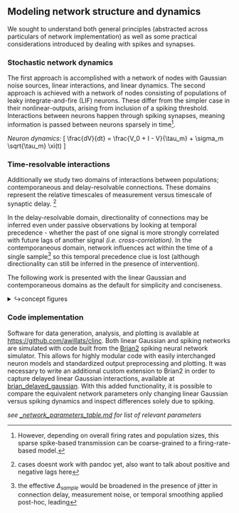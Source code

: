 ## Modeling network structure and dynamics
We sought to understand both general principles (abstracted across particulars of network implementation) as well as some practical considerations introduced by dealing with spikes and synapses.

<!-- NOTE: - 70% done -->


### Stochastic network dynamics

The first approach is accomplished with a network of nodes with Gaussian noise sources, linear interactions, and linear dynamics. The second approach is achieved with a network of nodes consisting of populations of leaky integrate-and-fire (LIF) neurons. These differ from the simpler case in their nonlinear-outputs, arising from inclusion of a spiking threshold. Interactions between neurons happen through spiking synapses, meaning information is passed between neurons sparsely in time[^fr]. 

*Neuron dynamics:*
\[
\frac{dV}{dt} = \frac{V_0 + I - V}{\tau_m} + \sigma_m \sqrt{\tau_m} \xi(t)
\]


[^fr]: However, depending on overall firing rates and population sizes, this sparse spike-based transmission can be coarse-grained to a firing-rate-based model.

### Time-resolvable interactions

Additionally we study two domains of interactions between populations; contemporaneous and delay-resolvable connections. These domains represent the relative timescales of measurement versus timescale of synaptic delay.
[^cases]

[^cases]: cases doesnt work with pandoc yet, also want to talk about positive and negative lags here

<!-- \[
==DANGER cases doesnt work with pandoc==
\text{domain} = 
\begin{cases}
\text{contemporaneous}, &\delta_{syn} \lt \Delta_{sample}\\
\text{delay-resolvable}, &\delta_{syn} \geq \Delta_{sample}\\
\end{cases}
\] -->
In the delay-resolvable domain, directionality of connections may be inferred even under passive observations by looking at temporal precedence - whether the past of one signal is more strongly correlated with future lags of another signal *(i.e. cross-correlation)*. In the contemporaneous domain, network influences act within the time of a single sample[^contemp_sample] so this temporal precedence clue is lost (although directionality can still be inferred in the presence of intervention).

The following work is presented with the linear Gaussian and contemporaneous domains as the default for simplicity and conciseness. 

<!-- TODO: talk about the extension to time-resolvable, spiking if it ends up being included -->

[^contemp_sample]: the effective $\Delta_{sample}$ would be broadened in the presence of jitter in connection delay, measurement noise, or temporal smoothing applied post-hoc, leading

<details><summary>↪concept figures</summary>

![](/figures/whiteboard/concept_time_resolved.png)
![](/figures/whiteboard/concept_open_loop_contemporaneous.png)

</details>

### Code implementation
Software for data generation, analysis, and plotting is available at https://github.com/awillats/clinc.
Both linear Gaussian and spiking networks are simulated with code built from the [Brian2](https://elifesciences.org/articles/47314) spiking neural network simulator. This allows for highly modular code with easily interchanged neuron models and standardized output preprocessing and plotting. It was necessary to write an additional custom extension to Brian2 in order to capture delayed linear Gaussian interactions, available at [brian_delayed_gaussian](https://github.com/awillats/brian_delayed_gaussian). With this added functionality, it is possible to compare the equivalent network parameters only changing linear Gaussian versus spiking dynamics and inspect differences solely due to spiking.
<!-- - introduces additional difficulties associated with estimation based on spiking observations, nonlinearities -->

<!-- TODO: talk about parameter choices and ranges? -->

*see [_network_parameters_table.md](_network_parameters_table.md) for list of relevant parameters*

